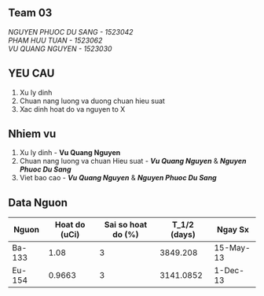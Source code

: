 ## Team 03
_NGUYEN PHUOC DU SANG - 1523042_\
_PHAM HUU TUAN - 1523062_\
_VU QUANG NGUYEN - 1523030_
## YEU CAU
1. Xu ly dinh
2. Chuan nang luong va duong chuan hieu suat
3. Xac dinh hoat do va nguyen to X
## Nhiem vu
1. Xu ly dinh - **Vu Quang Nguyen** 
2. Chuan nang luong va chuan Hieu suat  - _**Vu Quang Nguyen**_ & _**Nguyen Phuoc Du Sang**_
3. Viet bao cao - _**Vu Quang Nguyen**_ & _**Nguyen Phuoc Du Sang**_
## Data Nguon
| Nguon | Hoat do (uCi) | Sai so hoat do (%) | T_1/2 (days) |Ngay Sx |
---|---|---|---|---|
Ba-133|1.08	|	3	|3849.208	|15-May-13
Eu-154|    0.9663	|	3|	3141.0852|	1-Dec-13


